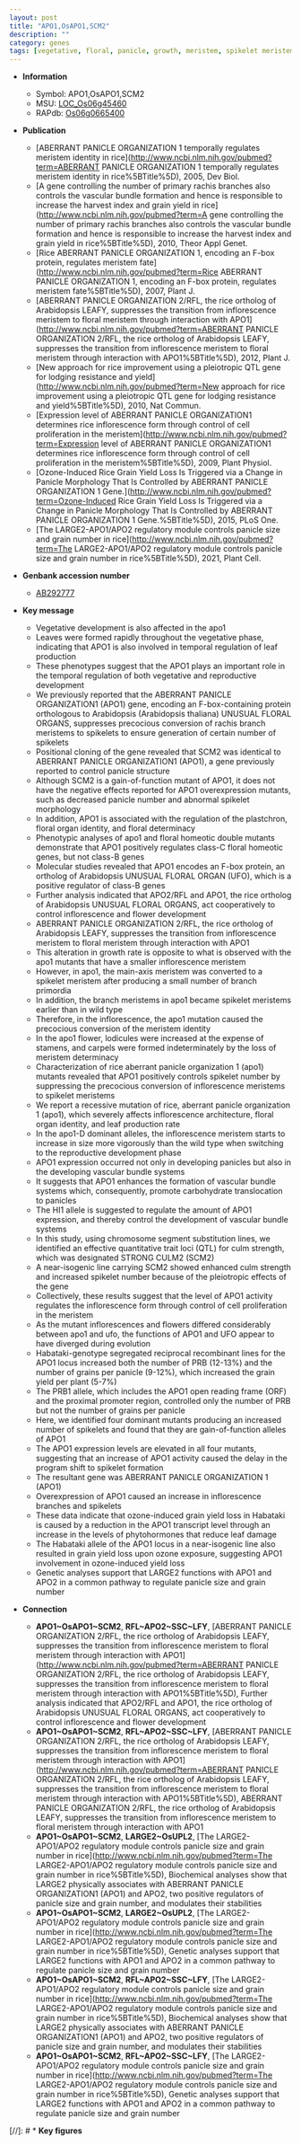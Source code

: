 ```yaml
---
layout: post
title: "APO1,OsAPO1,SCM2"
description: ""
category: genes
tags: [vegetative, floral, panicle, growth, meristem, spikelet meristem, inflorescence, flower, reproductive, vascular bundle, culm, grains per panicle, spikelet, stamen, leaf, architecture, inflorescence architecture, spikelet number, floral meristem, grain yield, grain, yield, grain number, panicle size]
---
```


* **Information**  
    + Symbol: APO1,OsAPO1,SCM2  
    + MSU: [LOC_Os06g45460](http://rice.uga.edu/cgi-bin/ORF_infopage.cgi?orf=LOC_Os06g45460)  
    + RAPdb: [Os06g0665400](http://rapdb.dna.affrc.go.jp/viewer/gbrowse_details/irgsp1?name=Os06g0665400)  

* **Publication**  
    + [ABERRANT PANICLE ORGANIZATION 1 temporally regulates meristem identity in rice](http://www.ncbi.nlm.nih.gov/pubmed?term=ABERRANT PANICLE ORGANIZATION 1 temporally regulates meristem identity in rice%5BTitle%5D), 2005, Dev Biol.
    + [A gene controlling the number of primary rachis branches also controls the vascular bundle formation and hence is responsible to increase the harvest index and grain yield in rice](http://www.ncbi.nlm.nih.gov/pubmed?term=A gene controlling the number of primary rachis branches also controls the vascular bundle formation and hence is responsible to increase the harvest index and grain yield in rice%5BTitle%5D), 2010, Theor Appl Genet.
    + [Rice ABERRANT PANICLE ORGANIZATION 1, encoding an F-box protein, regulates meristem fate](http://www.ncbi.nlm.nih.gov/pubmed?term=Rice ABERRANT PANICLE ORGANIZATION 1, encoding an F-box protein, regulates meristem fate%5BTitle%5D), 2007, Plant J.
    + [ABERRANT PANICLE ORGANIZATION 2/RFL, the rice ortholog of Arabidopsis LEAFY, suppresses the transition from inflorescence meristem to floral meristem through interaction with APO1](http://www.ncbi.nlm.nih.gov/pubmed?term=ABERRANT PANICLE ORGANIZATION 2/RFL, the rice ortholog of Arabidopsis LEAFY, suppresses the transition from inflorescence meristem to floral meristem through interaction with APO1%5BTitle%5D), 2012, Plant J.
    + [New approach for rice improvement using a pleiotropic QTL gene for lodging resistance and yield](http://www.ncbi.nlm.nih.gov/pubmed?term=New approach for rice improvement using a pleiotropic QTL gene for lodging resistance and yield%5BTitle%5D), 2010, Nat Commun.
    + [Expression level of ABERRANT PANICLE ORGANIZATION1 determines rice inflorescence form through control of cell proliferation in the meristem](http://www.ncbi.nlm.nih.gov/pubmed?term=Expression level of ABERRANT PANICLE ORGANIZATION1 determines rice inflorescence form through control of cell proliferation in the meristem%5BTitle%5D), 2009, Plant Physiol.
    + [Ozone-Induced Rice Grain Yield Loss Is Triggered via a Change in Panicle Morphology That Is Controlled by ABERRANT PANICLE ORGANIZATION 1 Gene.](http://www.ncbi.nlm.nih.gov/pubmed?term=Ozone-Induced Rice Grain Yield Loss Is Triggered via a Change in Panicle Morphology That Is Controlled by ABERRANT PANICLE ORGANIZATION 1 Gene.%5BTitle%5D), 2015, PLoS One.
    + [The LARGE2-APO1/APO2 regulatory module controls panicle size and grain number in rice](http://www.ncbi.nlm.nih.gov/pubmed?term=The LARGE2-APO1/APO2 regulatory module controls panicle size and grain number in rice%5BTitle%5D), 2021, Plant Cell.

* **Genbank accession number**  
    + [AB292777](http://www.ncbi.nlm.nih.gov/nuccore/AB292777)

* **Key message**  
    + Vegetative development is also affected in the apo1
    + Leaves were formed rapidly throughout the vegetative phase, indicating that APO1 is also involved in temporal regulation of leaf production
    + These phenotypes suggest that the APO1 plays an important role in the temporal regulation of both vegetative and reproductive development
    + We previously reported that the ABERRANT PANICLE ORGANIZATION1 (APO1) gene, encoding an F-box-containing protein orthologous to Arabidopsis (Arabidopsis thaliana) UNUSUAL FLORAL ORGANS, suppresses precocious conversion of rachis branch meristems to spikelets to ensure generation of certain number of spikelets
    + Positional cloning of the gene revealed that SCM2 was identical to ABERRANT PANICLE ORGANIZATION1 (APO1), a gene previously reported to control panicle structure
    + Although SCM2 is a gain-of-function mutant of APO1, it does not have the negative effects reported for APO1 overexpression mutants, such as decreased panicle number and abnormal spikelet morphology
    + In addition, APO1 is associated with the regulation of the plastchron, floral organ identity, and floral determinacy
    + Phenotypic analyses of apo1 and floral homeotic double mutants demonstrate that APO1 positively regulates class-C floral homeotic genes, but not class-B genes
    + Molecular studies revealed that APO1 encodes an F-box protein, an ortholog of Arabidopsis UNUSUAL FLORAL ORGAN (UFO), which is a positive regulator of class-B genes
    + Further analysis indicated that APO2/RFL and APO1, the rice ortholog of Arabidopsis UNUSUAL FLORAL ORGANS, act cooperatively to control inflorescence and flower development
    + ABERRANT PANICLE ORGANIZATION 2/RFL, the rice ortholog of Arabidopsis LEAFY, suppresses the transition from inflorescence meristem to floral meristem through interaction with APO1
    + This alteration in growth rate is opposite to what is observed with the apo1 mutants that have a smaller inflorescence meristem
    + However, in apo1, the main-axis meristem was converted to a spikelet meristem after producing a small number of branch primordia
    + In addition, the branch meristems in apo1 became spikelet meristems earlier than in wild type
    + Therefore, in the inflorescence, the apo1 mutation caused the precocious conversion of the meristem identity
    + In the apo1 flower, lodicules were increased at the expense of stamens, and carpels were formed indeterminately by the loss of meristem determinacy
    + Characterization of rice aberrant panicle organization 1 (apo1) mutants revealed that APO1 positively controls spikelet number by suppressing the precocious conversion of inflorescence meristems to spikelet meristems
    + We report a recessive mutation of rice, aberrant panicle organization 1 (apo1), which severely affects inflorescence architecture, floral organ identity, and leaf production rate
    + In the apo1-D dominant alleles, the inflorescence meristem starts to increase in size more vigorously than the wild type when switching to the reproductive development phase
    + APO1 expression occurred not only in developing panicles but also in the developing vascular bundle systems
    + It suggests that APO1 enhances the formation of vascular bundle systems which, consequently, promote carbohydrate translocation to panicles
    + The HI1 allele is suggested to regulate the amount of APO1 expression, and thereby control the development of vascular bundle systems
    + In this study, using chromosome segment substitution lines, we identified an effective quantitative trait loci (QTL) for culm strength, which was designated STRONG CULM2 (SCM2)
    + A near-isogenic line carrying SCM2 showed enhanced culm strength and increased spikelet number because of the pleiotropic effects of the gene
    + Collectively, these results suggest that the level of APO1 activity regulates the inflorescence form through control of cell proliferation in the meristem
    + As the mutant inflorescences and flowers differed considerably between apo1 and ufo, the functions of APO1 and UFO appear to have diverged during evolution
    + Habataki-genotype segregated reciprocal recombinant lines for the APO1 locus increased both the number of PRB (12-13%) and the number of grains per panicle (9-12%), which increased the grain yield per plant (5-7%)
    + The PRB1 allele, which includes the APO1 open reading frame (ORF) and the proximal promoter region, controlled only the number of PRB but not the number of grains per panicle
    + Here, we identified four dominant mutants producing an increased number of spikelets and found that they are gain-of-function alleles of APO1
    + The APO1 expression levels are elevated in all four mutants, suggesting that an increase of APO1 activity caused the delay in the program shift to spikelet formation
    + The resultant gene was ABERRANT PANICLE ORGANIZATION 1 (APO1)
    + Overexpression of APO1 caused an increase in inflorescence branches and spikelets
    + These data indicate that ozone-induced grain yield loss in Habataki is caused by a reduction in the APO1 transcript level through an increase in the levels of phytohormones that reduce leaf damage
    + The Habataki allele of the APO1 locus in a near-isogenic line also resulted in grain yield loss upon ozone exposure, suggesting APO1 involvement in ozone-induced yield loss
    + Genetic analyses support that LARGE2 functions with APO1 and APO2 in a common pathway to regulate panicle size and grain number

* **Connection**  
    + __APO1~OsAPO1~SCM2__, __RFL~APO2~SSC~LFY__, [ABERRANT PANICLE ORGANIZATION 2/RFL, the rice ortholog of Arabidopsis LEAFY, suppresses the transition from inflorescence meristem to floral meristem through interaction with APO1](http://www.ncbi.nlm.nih.gov/pubmed?term=ABERRANT PANICLE ORGANIZATION 2/RFL, the rice ortholog of Arabidopsis LEAFY, suppresses the transition from inflorescence meristem to floral meristem through interaction with APO1%5BTitle%5D), Further analysis indicated that APO2/RFL and APO1, the rice ortholog of Arabidopsis UNUSUAL FLORAL ORGANS, act cooperatively to control inflorescence and flower development
    + __APO1~OsAPO1~SCM2__, __RFL~APO2~SSC~LFY__, [ABERRANT PANICLE ORGANIZATION 2/RFL, the rice ortholog of Arabidopsis LEAFY, suppresses the transition from inflorescence meristem to floral meristem through interaction with APO1](http://www.ncbi.nlm.nih.gov/pubmed?term=ABERRANT PANICLE ORGANIZATION 2/RFL, the rice ortholog of Arabidopsis LEAFY, suppresses the transition from inflorescence meristem to floral meristem through interaction with APO1%5BTitle%5D), ABERRANT PANICLE ORGANIZATION 2/RFL, the rice ortholog of Arabidopsis LEAFY, suppresses the transition from inflorescence meristem to floral meristem through interaction with APO1
    + __APO1~OsAPO1~SCM2__, __LARGE2~OsUPL2__, [The LARGE2-APO1/APO2 regulatory module controls panicle size and grain number in rice](http://www.ncbi.nlm.nih.gov/pubmed?term=The LARGE2-APO1/APO2 regulatory module controls panicle size and grain number in rice%5BTitle%5D),  Biochemical analyses show that LARGE2 physically associates with ABERRANT PANICLE ORGANIZATION1 (APO1) and APO2, two positive regulators of panicle size and grain number, and modulates their stabilities
    + __APO1~OsAPO1~SCM2__, __LARGE2~OsUPL2__, [The LARGE2-APO1/APO2 regulatory module controls panicle size and grain number in rice](http://www.ncbi.nlm.nih.gov/pubmed?term=The LARGE2-APO1/APO2 regulatory module controls panicle size and grain number in rice%5BTitle%5D),  Genetic analyses support that LARGE2 functions with APO1 and APO2 in a common pathway to regulate panicle size and grain number
    + __APO1~OsAPO1~SCM2__, __RFL~APO2~SSC~LFY__, [The LARGE2-APO1/APO2 regulatory module controls panicle size and grain number in rice](http://www.ncbi.nlm.nih.gov/pubmed?term=The LARGE2-APO1/APO2 regulatory module controls panicle size and grain number in rice%5BTitle%5D),  Biochemical analyses show that LARGE2 physically associates with ABERRANT PANICLE ORGANIZATION1 (APO1) and APO2, two positive regulators of panicle size and grain number, and modulates their stabilities
    + __APO1~OsAPO1~SCM2__, __RFL~APO2~SSC~LFY__, [The LARGE2-APO1/APO2 regulatory module controls panicle size and grain number in rice](http://www.ncbi.nlm.nih.gov/pubmed?term=The LARGE2-APO1/APO2 regulatory module controls panicle size and grain number in rice%5BTitle%5D),  Genetic analyses support that LARGE2 functions with APO1 and APO2 in a common pathway to regulate panicle size and grain number

[//]: # * **Key figures**  


